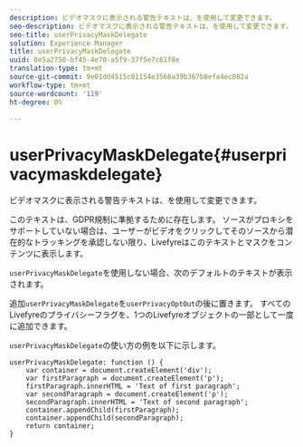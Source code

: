```yaml
---
description: ビデオマスクに表示される警告テキストは、を使用して変更できます。
seo-description: ビデオマスクに表示される警告テキストは、を使用して変更できます。
seo-title: userPrivacyMaskDelegate
solution: Experience Manager
title: userPrivacyMaskDelegate
uuid: 8e5a2750-bf45-4e70-a5f9-37f5e7c61f8e
translation-type: tm+mt
source-git-commit: 9e01dd4515c01154e3566a39b367b8efa4ec082a
workflow-type: tm+mt
source-wordcount: '119'
ht-degree: 0%

---
```



# userPrivacyMaskDelegate{#userprivacymaskdelegate}

ビデオマスクに表示される警告テキストは、を使用して変更できます。

このテキストは、GDPR規制に準拠するために存在します。 ソースがプロキシをサポートしていない場合は、ユーザーがビデオをクリックしてそのソースから潜在的なトラッキングを承認しない限り、Livefyreはこのテキストとマスクをコンテンツに表示します。

`userPrivacyMaskDelegate`を使用しない場合、次のデフォルトのテキストが表示されます。

追加`userPrivacyMaskDelegate`を`userPrivacyOptOut`の後に置きます。 すべてのLivefyreのプライバシーフラグを、1つのLivefyreオブジェクトの一部として一度に追加できます。

`userPrivacyMaskDelegate`の使い方の例を以下に示します。

```
userPrivacyMaskDelegate: function () { 
    var container = document.createElement('div'); 
    var firstParagraph = document.createElement('p'); 
    firstParagraph.innerHTML = 'Text of first paragraph'; 
    var secondParagraph = document.createElement('p'); 
    secondParagraph.innerHTML = 'Text of second paragraph'; 
    container.appendChild(firstParagraph); 
    container.appendChild(secondParagraph); 
    return container; 
}
```
